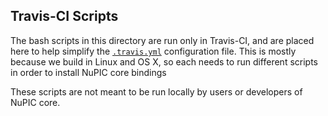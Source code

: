 ## Travis-CI Scripts

The bash scripts in this directory are run only in Travis-CI, and are placed here to help simplify the [`.travis.yml`](../../.travis.yml) configuration file. This is mostly because we build in Linux and OS X, so each needs to run different scripts in order to install NuPIC core bindings

These scripts are not meant to be run locally by users or developers of NuPIC core.
